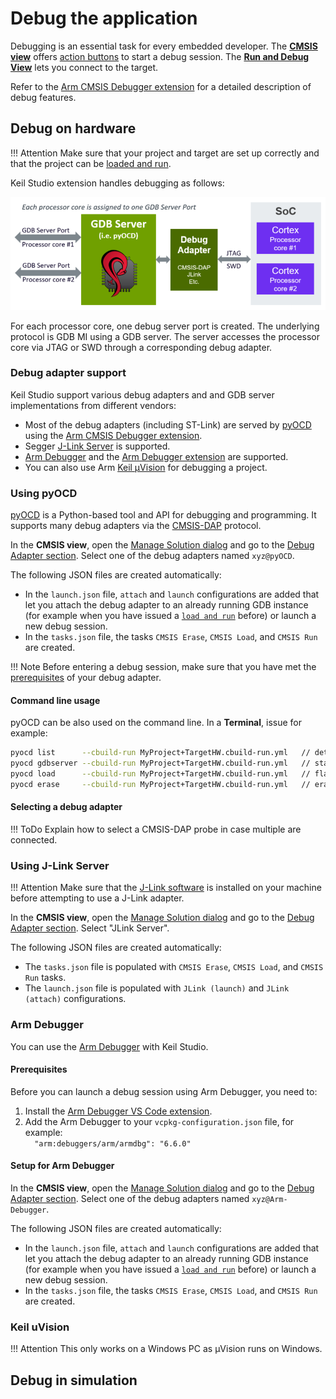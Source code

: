 # Debug the application

Debugging is an essential task for every embedded developer. The [**CMSIS view**](./userinterface.md#cmsis-view) offers
[action buttons](./userinterface.md#3-actions-available-through-the-cmsis-view) to start a debug session. The
[**Run and Debug View**](./userinterface.md#run-and-debug-view) lets you connect to the target.

Refer to the
[Arm CMSIS Debugger extension](https://marketplace.visualstudio.com/items?itemName=Arm.vscode-cmsis-debugger) for a
detailed description of debug features.

<!--
## CMSIS View

![CMSIS View Action buttons](./images/CMSIS-View-ConfDebug.png)

The CMSIS View offers these action buttons:

- **Load & Run** a *csolution* application which downloads and starts the application images in the target.
- **Load & Debug** a *csolution* application which downloads the application images and starts the debugger.
- **Manage Solution** configures the debug setup with the `target-set:` node. It also supports multiple configurations
  using a `set:` name.

The action button:

- **Load & Run** executes from `tasks.json` the command `CMSIS Load+Run`.
- **Load & Debug** executes from `launch.json` the first section with `"request": "launch"` and `cmsis:`. If this is
  not present it uses from `tasks.json` the command `CMSIS Load+Debug`.

Further commands are available under `...`:

- **Load** executes from `tasks.json` the command `CMSIS Load`.
- **Erase** executes from `tasks.json` the command `CMSIS Erase`.
- **Run** executes from `tasks.json` the command `CMSIS Run`.
## Run and Debug View

The **Run and Debug View** in VS Code connects to the target using the request selection shown below.

![Debug View Debugger request](./images/Debug-View-ConfDebug.png)

The **CMSIS Solution** extension handles multiple processor cores using one debug connection for each core.

![Generate launch.json and tasks.json](./images/multicore-debug.png)
-->

## Debug on hardware

!!! Attention
    Make sure that your project and target are set up correctly and that the project can be
    [loaded and run](./create_app.md#load-and-run).

Keil Studio extension handles debugging as follows:

![Generate launch.json and tasks.json](./images/multicore-debug.png)

For each processor core, one debug server port is created. The underlying protocol is GDB MI using a GDB server. The
server accesses the processor core via JTAG or SWD through a corresponding debug adapter.

### Debug adapter support

Keil Studio support various debug adapters and and GDB server implementations from different vendors:

- Most of the debug adapters (including ST-Link) are served by [pyOCD](#using-pyocd) using the
  [Arm CMSIS Debugger extension](https://marketplace.visualstudio.com/items?itemName=Arm.vscode-cmsis-debugger).
- Segger [J-Link Server](#using-j-link-server) is supported.
- [Arm Debugger](#arm-debugger) and the
  [Arm Debugger extension](https://marketplace.visualstudio.com/items?itemName=Arm.arm-debugger) are supported.
- You can also use Arm [Keil µVision](#keil-uvision) for debugging a project.

### Using pyOCD

[pyOCD](https://pyocd.io/) is a Python-based tool and API for debugging and programming. It supports many debug
adapters via the [CMSIS-DAP](https://arm-software.github.io/CMSIS_6/latest/DAP/index.html) protocol.

In the **CMSIS view**, open the [Manage Solution dialog](./manage_settings.md) and go to the
[Debug Adapter section](./manage_settings.md#debug-adapter). Select one of the debug adapters named `xyz@pyOCD`.

The following JSON files are created automatically:

- In the `launch.json` file, `attach` and `launch` configurations are added that let you attach the debug adapter
  to an already running GDB instance (for example when you have issued a [`load and run`](./create_app.md#load-and-run)
  before) or launch a new debug session.
- In the `tasks.json` file, the tasks `CMSIS Erase`, `CMSIS Load`, and `CMSIS Run` are created.

!!! Note
    Before entering a debug session, make sure that you have met the
    [prerequisites](./tipsandtricks.md#installing-debug-adapters) of your debug adapter.

#### Command line usage

pyOCD can be also used on the command line. In a **Terminal**, issue for example:

```sh
pyocd list      --cbuild-run MyProject+TargetHW.cbuild-run.yml   // details of debug connection (scan JTAG, SWD)
pyocd gdbserver --cbuild-run MyProject+TargetHW.cbuild-run.yml   // start debug server, load command: flash
pyocd load      --cbuild-run MyProject+TargetHW.cbuild-run.yml   // flash and run application
pyocd erase     --cbuild-run MyProject+TargetHW.cbuild-run.yml   // erase image on device
```

#### Selecting a debug adapter

!!! ToDo
    Explain how to select a CMSIS-DAP probe in case multiple are connected.

### Using J-Link Server

!!! Attention
    Make sure that the [J-Link software](./tipsandtricks.md#segger-j-link) is installed on your machine before
    attempting to use a J-Link adapter.

In the **CMSIS view**, open the [Manage Solution dialog](./manage_settings.md) and go to the
[Debug Adapter section](./manage_settings.md#debug-adapter). Select "JLink Server".

The following JSON files are created automatically:

- The `tasks.json` file is populated with `CMSIS Erase`,  `CMSIS Load`, and `CMSIS Run` tasks.
- The `launch.json` file is populated with `JLink (launch)` and `JLink (attach)` configurations.

### Arm Debugger

You can use the [Arm Debugger](https://developer.arm.com/Tools%20and%20Software/Arm%20Debugger) with Keil Studio.

#### Prerequisites

Before you can launch a debug session using Arm Debugger, you need to:

1. Install the [Arm Debugger VS Code extension](https://marketplace.visualstudio.com/items?itemName=Arm.arm-debugger).
2. Add the Arm Debugger to your `vcpkg-configuration.json` file, for example:  
   `  "arm:debuggers/arm/armdbg": "6.6.0"`

#### Setup for Arm Debugger

In the **CMSIS view**, open the [Manage Solution dialog](./manage_settings.md) and go to the
[Debug Adapter section](./manage_settings.md#debug-adapter). Select one of the debug adapters named `xyz@Arm-Debugger`.

The following JSON files are created automatically:

- In the `launch.json` file, `attach` and `launch` configurations are added that let you attach the debug adapter
  to an already running GDB instance (for example when you have issued a [`load and run`](./create_app.md#load-and-run)
  before) or launch a new debug session.
- In the `tasks.json` file, the tasks `CMSIS Erase`, `CMSIS Load`, and `CMSIS Run` are created.

### Keil uVision

!!! Attention
    This only works on a Windows PC as µVision runs on Windows.

## Debug in simulation
